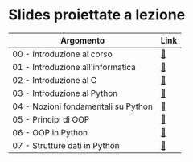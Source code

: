 # Slides proiettate a lezione

| Argomento | Link |
| --------- | ---- |
| 00 - Introduzione al corso | [:link:](00_programma.pdf) |
| 01 - Introduzione all'informatica | [:link:](01_intro_inf.pdf) |
| 02 - Introduzione al C | [:link:](02_intro_c.pdf) |
| 03 - Introduzione al Python | [:link:](03_intro_python.pdf) |
| 04 - Nozioni fondamentali su Python | [:link:](04_python_fundamentals.pdf) |
| 05 - Principi di OOP | [:link:](05_oop.pdf) |
| 06 - OOP in Python | [:link:](06_python_oop.pdf) |
| 07 - Strutture dati in Python | [:link:](07_python_ds.pdf) |
